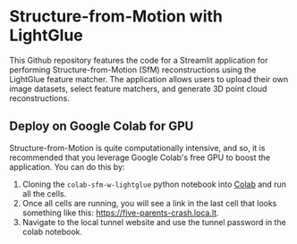 # Structure-from-Motion with LightGlue
This Github repository features the code for a Streamlit application for performing Structure-from-Motion (SfM) reconstructions using the LightGlue feature matcher. The application allows users to upload their own image datasets, select feature matchers, and generate 3D point cloud reconstructions.

## Deploy on Google Colab for GPU
Structure-from-Motion is quite computationally intensive, and so, it is recommended that you leverage Google Colab's free GPU to boost the application. You can do this by:
1. Cloning the `colab-sfm-w-lightglue` python notebook into [Colab](https://colab.research.google.com/) and run all the cells.
2. Once all cells are running, you will see a link in the last cell that looks something like this: https://five-parents-crash.loca.lt.
3. Navigate to the local tunnel website and use the tunnel password in the colab notebook.
